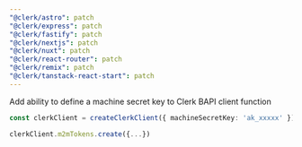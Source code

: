 ```yaml
---
"@clerk/astro": patch
"@clerk/express": patch
"@clerk/fastify": patch
"@clerk/nextjs": patch
"@clerk/nuxt": patch
"@clerk/react-router": patch
"@clerk/remix": patch
"@clerk/tanstack-react-start": patch
---
```


Add ability to define a machine secret key to Clerk BAPI client function

```ts
const clerkClient = createClerkClient({ machineSecretKey: 'ak_xxxxx' })

clerkClient.m2mTokens.create({...})
```
